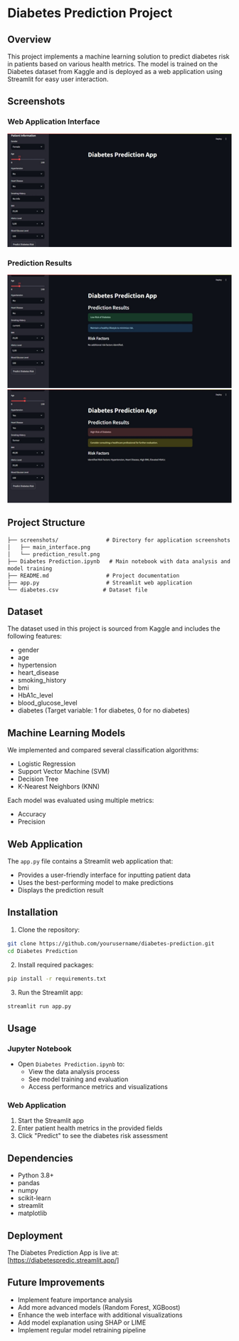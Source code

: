 # Diabetes Prediction Project

## Overview
This project implements a machine learning solution to predict diabetes risk in patients based on various health metrics. The model is trained on the Diabetes dataset from Kaggle and is deployed as a web application using Streamlit for easy user interaction.

## Screenshots

### Web Application Interface
![Streamlit App Main Interface](/screenshots/main_interface.jpeg)

### Prediction Results
![Diabetes Low Risk Prediction](/screenshots/prediction_result1.jpeg)
![Diabetes High Risk Prediction](/screenshots/prediction_result2.jpeg)

## Project Structure
```
├── screenshots/               # Directory for application screenshots
│   ├── main_interface.png
│   └── prediction_result.png
├── Diabetes Prediction.ipynb   # Main notebook with data analysis and model training
├── README.md                  # Project documentation
├── app.py                     # Streamlit web application
└── diabetes.csv              # Dataset file
```

## Dataset
The dataset used in this project is sourced from Kaggle and includes the following features:
- gender
- age
- hypertension
- heart_disease
- smoking_history
- bmi
- HbA1c_level
- blood_glucose_level
- diabetes (Target variable: 1 for diabetes, 0 for no diabetes)

## Machine Learning Models
We implemented and compared several classification algorithms:
- Logistic Regression
- Support Vector Machine (SVM)
- Decision Tree
- K-Nearest Neighbors (KNN)

Each model was evaluated using multiple metrics:
- Accuracy
- Precision

## Web Application
The `app.py` file contains a Streamlit web application that:
- Provides a user-friendly interface for inputting patient data
- Uses the best-performing model to make predictions
- Displays the prediction result

## Installation

1. Clone the repository:
```bash
git clone https://github.com/yourusername/diabetes-prediction.git
cd Diabetes Prediction
```

2. Install required packages:
```bash
pip install -r requirements.txt
```

3. Run the Streamlit app:
```bash
streamlit run app.py
```

## Usage

### Jupyter Notebook
- Open `Diabetes Prediction.ipynb` to:
  - View the data analysis process
  - See model training and evaluation
  - Access performance metrics and visualizations

### Web Application
1. Start the Streamlit app
2. Enter patient health metrics in the provided fields
3. Click "Predict" to see the diabetes risk assessment

## Dependencies
- Python 3.8+
- pandas
- numpy
- scikit-learn
- streamlit
- matplotlib

## Deployment

The Diabetes Prediction App is live at: [https://diabetespredic.streamlit.app/]

## Future Improvements
- Implement feature importance analysis
- Add more advanced models (Random Forest, XGBoost)
- Enhance the web interface with additional visualizations
- Add model explanation using SHAP or LIME
- Implement regular model retraining pipeline
